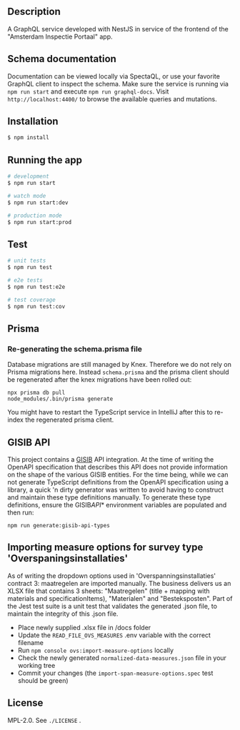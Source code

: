 ## Description

A GraphQL service developed with NestJS in service of the frontend of the "Amsterdam Inspectie Portaal" app.

## Schema documentation

Documentation can be viewed locally via SpectaQL, or use your favorite GraphQL client to inspect the schema.
Make sure the service is running via `npm run start` and execute `npm run graphql-docs`.
Visit `http://localhost:4400/` to browse the available queries and mutations.

## Installation

```bash
$ npm install
```

## Running the app

```bash
# development
$ npm run start

# watch mode
$ npm run start:dev

# production mode
$ npm run start:prod
```

## Test

```bash
# unit tests
$ npm run test

# e2e tests
$ npm run test:e2e

# test coverage
$ npm run test:cov
```

## Prisma

### Re-generating the schema.prisma file

Database migrations are still managed by Knex. Therefore we do not rely on Prisma migrations here.
Instead `schema.prisma` and the prisma client should be regenerated after the knex migrations have been rolled out:

```shell
npx prisma db pull
node_modules/.bin/prisma generate
```

You might have to restart the TypeScript service in IntelliJ after this to re-index the regenerated prisma client.

## GISIB API

This project contains a [GISIB](https://www.gisib.nl/) API integration. At the time of writing the OpenAPI
specification that describes this API does not provide information on the shape of the various GISIB entities. For the
time being, while we can not generate TypeScript definitions from the OpenAPI specification
using a library, a quick 'n dirty generator was written to avoid having to construct and maintain these type
definitions manually. To generate these type definitions, ensure the GISIB*API*\* environment variables are populated
and then run:

```shell
npm run generate:gisib-api-types
```

## Importing measure options for survey type 'Overspaningsinstallaties'

As of writing the dropdown options used in 'Overspanningsinstallaties' contract 3: maatregelen are imported manually.
The business delivers us an XLSX file that contains 3 sheets: "Maatregelen" (title + mapping with materials and specificationItems), "Materialen" and "Besteksposten". Part of the Jest test suite is a unit test that validates the generated .json file, to maintain the integrity of this .json file.

-   Place newly supplied .xlsx file in /docs folder
-   Update the `READ_FILE_OVS_MEASURES` .env variable with the correct filename
-   Run `npm console ovs:import-measure-options` locally
-   Check the newly generated `normalized-data-measures.json` file in your working tree
-   Commit your changes (the `import-span-measure-options.spec` test should be green)

## License

MPL-2.0. See `./LICENSE`
.

